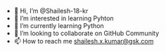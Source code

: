 - 👋 Hi, I’m @Shailesh-18-kr
- 👀 I’m interested in learning Pyhton
- 🌱 I’m currently learning Python
- 💞️ I’m looking to collaborate on GitHub Community
- 📫 How to reach me shailesh.x.kumar@gsk.com

<!---
Shailesh-18-kr/Shailesh-18-kr is a ✨ special ✨ repository because its `README.md` (this file) appears on your GitHub profile.
You can click the Preview link to take a look at your changes.
--->
